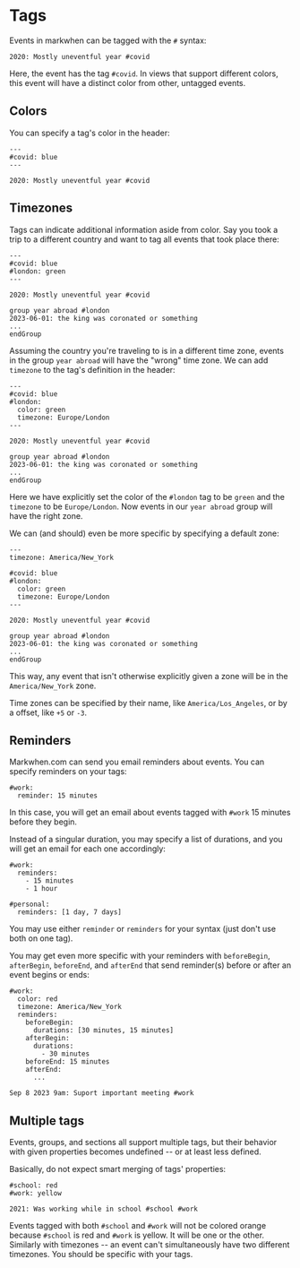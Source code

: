 <script setup>
import SubscriptionPillButtons from "../src/SubscriptionPillButtons.vue"

</script>

# Tags

Events in markwhen can be tagged with the `#` syntax:

```
2020: Mostly uneventful year #covid
```

Here, the event has the tag `#covid`. In views that support different colors, this event will have a distinct color from other, untagged events.

## Colors

You can specify a tag's color in the header:

```
---
#covid: blue
---

2020: Mostly uneventful year #covid
```

## Timezones

Tags can indicate additional information aside from color. Say you took a trip to a different country and want to tag all events that took place there:

```
---
#covid: blue
#london: green
---

2020: Mostly uneventful year #covid

group year abroad #london
2023-06-01: the king was coronated or something
...
endGroup
```

Assuming the country you're traveling to is in a different time zone, events in the group `year abroad` will have the "wrong" time zone. We can add `timezone` to the tag's definition in the header:

```
---
#covid: blue
#london:
  color: green
  timezone: Europe/London
---

2020: Mostly uneventful year #covid

group year abroad #london
2023-06-01: the king was coronated or something
...
endGroup
```

Here we have explicitly set the color of the `#london` tag to be `green` and the `timezone` to be `Europe/London`. Now events in our `year abroad` group will have the right zone.

We can (and should) even be more specific by specifying a default zone:

```
---
timezone: America/New_York

#covid: blue
#london:
  color: green
  timezone: Europe/London
---

2020: Mostly uneventful year #covid

group year abroad #london
2023-06-01: the king was coronated or something
...
endGroup
```

This way, any event that isn't otherwise explicitly given a zone will be in the `America/New_York` zone.

Time zones can be specified by their name, like `America/Los_Angeles`, or by a offset, like `+5` or `-3`.

## Reminders

<SubscriptionPillButtons></SubscriptionPillButtons>
Markwhen.com can send you email reminders about events. You can specify reminders on your tags:

```
#work:
  reminder: 15 minutes
```

In this case, you will get an email about events tagged with `#work` 15 minutes before they begin.

Instead of a singular duration, you may specify a list of durations, and you will get an email for each one accordingly:

```
#work:
  reminders:
    - 15 minutes
    - 1 hour

#personal:
  reminders: [1 day, 7 days]
```

You may use either `reminder` or `reminders` for your syntax (just don't use both on one tag).

You may get even more specific with your reminders with `beforeBegin`, `afterBegin`, `beforeEnd`, and `afterEnd` that send reminder(s) before or after an event begins or ends:

```
#work:
  color: red
  timezone: America/New_York
  reminders:
    beforeBegin:
      durations: [30 minutes, 15 minutes]
    afterBegin:
      durations:
        - 30 minutes
    beforeEnd: 15 minutes
    afterEnd:
      ...

Sep 8 2023 9am: Suport important meeting #work
```

## Multiple tags

Events, groups, and sections all support multiple tags, but their behavior with given properties becomes undefined -- or at least less defined.

Basically, do not expect smart merging of tags' properties:

```
#school: red
#work: yellow

2021: Was working while in school #school #work
```

Events tagged with both `#school` and `#work` will not be colored orange because `#school` is red and `#work` is yellow. It will be one or the other. Similarly with timezones -- an event can't simultaneously have two different timezones. You should be specific with your tags.
